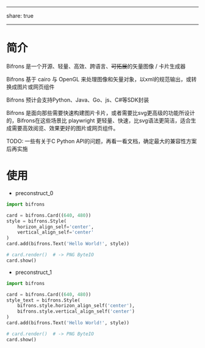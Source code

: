 
---
share: true

---
# 简介

Bifrons 是一个开源、轻量、高效、跨语言、<del>可拓展</del>的矢量图像 / 卡片生成器

Bifrons 基于 cairo 与 OpenGL 来处理图像和矢量对象，以xml的规范输出，或转换成图片或网页组件

Bifrons 预计会支持Python、Java、Go、js、C#等SDK封装

Bifrons 是面向那些需要快速构建图片卡片，或者需要比svg更高级的功能所设计的，Bifrons在这些场景比 playwright 更轻量、快速，比svg语法更简洁，适合生成需要高效阅览、效果更好的图片或网页组件。

TODO: 一些有关于C Python API的问题，再看一看文档，确定最大的兼容性方案后再实施

# 使用

- preconstruct_0
```python
import bifrons

card = bifrons.Card((640, 480))
style = bifrons.Style(
	horizon_align_self='center',
	vertical_align_self='center'
)
card.add(bifrons.Text('Hello World!', style))

# card.render()  # -> PNG ByteIO
card.show()
```

- preconstruct_1
```python
import bifrons

card = bifrons.Card((640, 480))
style_text = bifrons.Style(
	bifrons.style.horizon_align_self('center'),
	bifrons.style.vertical_align_self('center')
)
card.add(bifrons.Text('Hello World!', style))

# card.render()  # -> PNG ByteIO
card.show()
```
